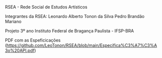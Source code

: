 RSEA - Rede Social de Estudos Artísticos

Integrantes da RSEA:
Leonardo Alberto Tonon da Silva
Pedro Brandão Mariano

Projeto 3º ano Instituto Federal de Bragança Paulista - IFSP-BRA

PDF com as Espeficicações (https://github.com/LeoTonon/RSEA/blob/main/Especifica%C3%A7%C3%A3o%20API.pdf)
